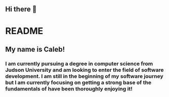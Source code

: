 ## Hi there 👋
# README
## My name is Caleb!
### I am currently pursuing a degree in computer science from Judson University and am looking to enter the field of software development. I am still in the beginning of my software journey but I am currently focusing on getting a strong base of the fundamentals of have been thoroughly enjoying it!
<!--
**CalebV09/Calebv09** is a ✨ _special_ ✨ repository because its `README.md` (this file) appears on your GitHub profile.

Here are some ideas to get you started:

- 🔭 I’m currently working on ...
- 🌱 I’m currently learning ...
- 👯 I’m looking to collaborate on ...
- 🤔 I’m looking for help with ...
- 💬 Ask me about ...
- 📫 How to reach me: ...
- 😄 Pronouns: ...
- ⚡ Fun fact: ...
-->
